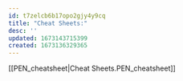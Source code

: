 ```yaml
---
id: t7zelcb6b17opo2gjy4y9cq
title: "Cheat Sheets:"
desc: ''
updated: 1673143715399
created: 1673136329365
---
```

[[PEN_cheatsheet|Cheat Sheets.PEN_cheatsheet]]